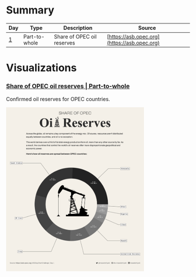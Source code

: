 # Summary

| Day | Type | Description | Source |
|-----|------|-------------|--------|
| [1](./Day01-part-to-whole) | Part-to-whole | Share of OPEC oil reserves | [https://asb.opec.org](https://asb.opec.org) |

# Visualizations
### [Share of OPEC oil reserves | Part-to-whole](./Day01-part-to-whole)
Confirmed oil reserves for OPEC countries.

<a href="./Day01-part-to-whole/result.png"><img src="./Day01-part-to-whole/result.png" width="75%"/></a>
